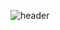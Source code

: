 ![header](https://capsule-render.vercel.app/api?type=transparent&color=66CC66&height=150&section=header&text=893107&fontColor=ffffff&fontSize=70&animation=fadeIn&fontAlignY=55)
<!--
**davidkmw0810/davidkmw0810** is a ✨ _special_ ✨ repository because its `README.md` (this file) appears on your GitHub profile.

Here are some ideas to get you started:

- 🔭 I’m currently working on ...
- 🌱 I’m currently learning ...
- 👯 I’m looking to collaborate on ...
- 🤔 I’m looking for help with ...
- 💬 Ask me about ...
- 📫 How to reach me: ...
- 😄 Pronouns: ...
- ⚡ Fun fact: ...
-->
